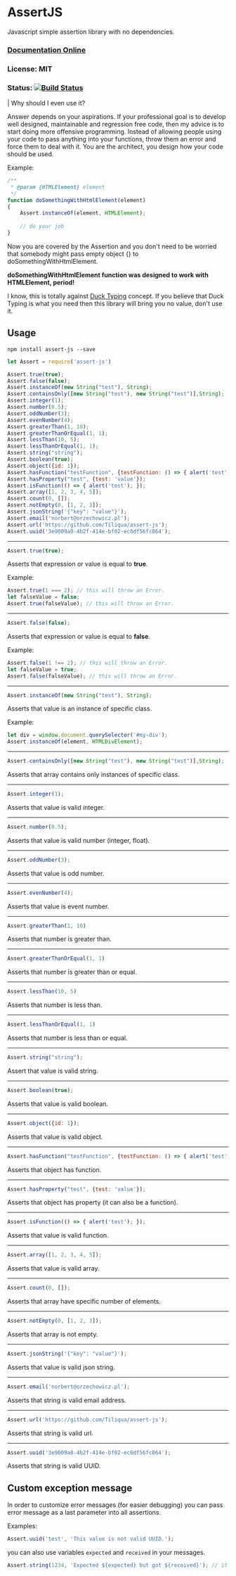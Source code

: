 # AssertJS

Javascript simple assertion library with no dependencies. 

### [Documentation Online](http://assert-js.com)
### License: MIT
### Status: [![Build Status](https://travis-ci.org/Tiliqua/assert-js.svg?branch=master)](https://travis-ci.org/Tiliqua/assert-js)

| Why should I even use it? 

Answer depends on your aspirations. If your professional goal is to develop well designed, maintainable and regression free 
code, then my advice is to start doing more offensive programming. 
Instead of allowing people using your code to pass anything into your functions, throw them an error and force them to deal 
with it. You are the architect, you design how your code should be used. 

Example:

```js
/**
 * @param {HTMLElement} element
 */
function doSomethingWithHtmlElement(element)
{
    Assert.instanceOf(element, HTMLElement);
    
    // do your job
}
```

Now you are covered by the Assertion and you don't need to be worried that somebody might pass empty object {} to doSomethingWithHtmlElement.
 
**doSomethingWithHtmlElement function was designed to work with HTMLElement, period!**

I know, this is totally against [Duck Typing](https://en.wikipedia.org/wiki/Duck_typing) concept. If you believe that 
Duck Typing is what you need then this library will bring you no value, don't use it.  


## Usage

```
npm install assert-js --save
```

```js
let Assert = require('assert-js')

Assert.true(true);
Assert.false(false);
Assert.instanceOf(new String("test"), String);
Assert.containsOnly([new String("test"), new String("test")],String);
Assert.integer(1);
Assert.number(0.5);
Assert.oddNumber(3);
Assert.evenNumber(4);
Assert.greaterThan(1, 10);
Assert.greaterThanOrEqual(1, 1);
Assert.lessThan(10, 5);
Assert.lessThanOrEqual(1, 1);
Assert.string("string");
Assert.boolean(true);
Assert.object({id: 1});
Assert.hasFunction("testFunction", {testFunction: () => { alert('test'); } });
Assert.hasProperty("test", {test: 'value'});
Assert.isFunction(() => { alert('test'); });
Assert.array([1, 2, 3, 4, 5]);
Assert.count(0, []);
Assert.notEmpty(0, [1, 2, 3]);
Assert.jsonString('{"key": "value"}');
Assert.email('norbert@orzechowicz.pl');
Assert.url('https://github.com/Tiliqua/assert-js');
Assert.uuid('3e9009a0-4b2f-414e-bf02-ec0df56fc864');
```

---
 
```js
Assert.true(true);
```

Asserts that expression or value is equal to **true**.

Example: 

```js
Assert.true(1 === 2); // this will throw an Error. 
let falseValue = false;
Assert.true(falseValue); // this will throw an Error.
```

---
 
 
```js
Assert.false(false);
```

Asserts that expression or value is equal to **false**.

Example: 

```js
Assert.false(1 !== 2); // this will throw an Error. 
let falseValue = true;
Assert.false(falseValue); // this will throw an Error.
```

---
 
```js
Assert.instanceOf(new String("test"), String);
```

Asserts that value is an instance of specific class.

Example: 

```js 
let div = window.document.querySelector('#my-div');
Assert.instanceOf(element, HTMLDivElement); 
```

---
 
```js
Assert.containsOnly([new String("test"), new String("test")],String);
```

Asserts that array contains only instances of specific class. 

---
 
```js
Assert.integer(1);
```

Asserts that value is valid integer. 

---
 
```js
Assert.number(0.5);
```

Asserts that value is valid number (integer, float).

---
 
```js
Assert.oddNumber(3);
```

Asserts that value is odd number. 

---
 
```js
Assert.evenNumber(4);
```

Asserts that value is event number. 

---
 
```js
Assert.greaterThan(1, 10)
```

Asserts that number is greater than.

---
 
```js
Assert.greaterThanOrEqual(1, 1)
```

Asserts that number is greater than or equal.

---
 
```js
Assert.lessThan(10, 5)
```

Asserts that number is less than.

---
 
```js
Assert.lessThanOrEqual(1, 1)
```

Asserts that number is less than or equal.

---
 
```js
Assert.string("string");
```

Assert that value is valid string.

---
 
```js
Assert.boolean(true);
```

Asserts that value is valid boolean.

---
 
```js
Assert.object({id: 1});
```

Asserts that value is valid object. 

---
 
```js
Assert.hasFunction("testFunction", {testFunction: () => { alert('test'); }});
```

Asserts that object has function. 

---
 
```js
Assert.hasProperty("test", {test: 'value'});
```

Asserts that object has property (it can also be a function). 

---
 
```js
Assert.isFunction(() => { alert('test'); });
```

Asserts that value is valid function. 

---
 
```js
Assert.array([1, 2, 3, 4, 5]);
```

Asserts that value is valid array.

---
 
```js
Assert.count(0, []);
```

Asserts that array have specific number of elements. 

---
 
```js
Assert.notEmpty(0, [1, 2, 3]);
```

Asserts that array is not empty.

---
 
```js
Assert.jsonString('{"key": "value"}');
```

Asserts that value is valid json string. 

---
 
```js
Assert.email('norbert@orzechowicz.pl');
```

Asserts that string is valid email address.

---
 
```js
Assert.url('https://github.com/Tiliqua/assert-js');
```

Asserts that string is valid url. 

---
 
```js
Assert.uuid('3e9009a0-4b2f-414e-bf02-ec0df56fc864');
```

Asserts that string is valid UUID.

## Custom exception message

In order to customize error messages (for easier debugging) you can pass error message as a last parameter into
all assertions.

Examples: 

```js
Assert.uuid('test', 'This value is not valid UUID.');
```

you can also use variables `expected` and `received` in your messages. 

```js
Assert.string(1234, 'Expected ${expected} but got ${received}'); // it throws Error("Expected string but got int[1234]")
```